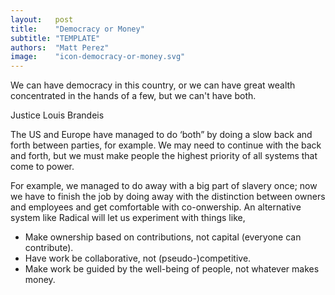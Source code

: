 ```yaml
---
layout:   post
title:    "Democracy or Money"
subtitle: "TEMPLATE"
authors:  "Matt Perez"
image:    "icon-democracy-or-money.svg"
---
```


<div style='display:none; '>
 <p>Democracy for all or accumulated money for the few?</p>
</div>

<div class="_citation" >
 <p>We can have democracy in this country, or we can have great wealth concentrated in the hands of a few, but we can't have both.</p>
 <p id="_signature">Justice Louis Brandeis</p>
</div>
<p>The US and Europe have managed to do &lsquo;both&rdquo; by doing a slow back and forth between parties, for example. We may need to continue with the back and forth, but we must make people the highest priority of all systems that come to power.</p>
<p>For example, we managed to do away with a big part of slavery once; now we have to finish the job by doing away with the distinction between owners and employees and get comfortable with co-onwership. An alternative system like Radical will let us experiment with things like,</p>
 <ul>
  <li>Make ownership based on contributions, not capital (everyone can contribute).</li>
  <li>Have work be collaborative, not (pseudo-)competitive.</li>
  <li>Make work be guided by the well-being of people, not whatever makes money.</li>
 </ul> 